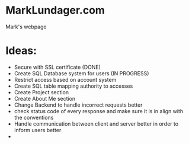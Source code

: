 # MarkLundager.com

Mark's webpage

# Ideas:

- Secure with SSL certificate (DONE)
- Create SQL Database system for users (IN PROGRESS)
- Restrict access based on account system
- Create SQL table mapping authority to accesses
- Create Project section
- Create About Me section
- Change Backend to handle incorrect requests better
- check status code of every response and make sure it is in align with the conventions
- Handle communication between client and server better in order to inform users better
- 
